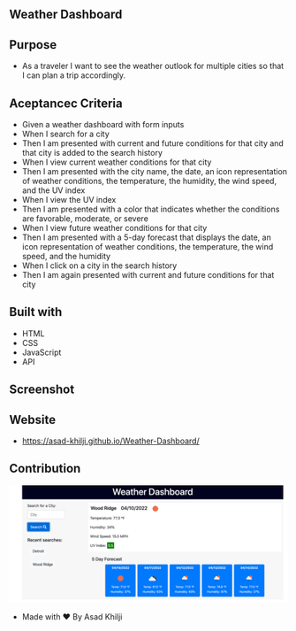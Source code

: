 ## Weather Dashboard

## Purpose

* As a traveler I want to see the weather outlook for multiple cities so that I can plan a trip accordingly.

## Aceptancec Criteria 

* Given a weather dashboard with form inputs
* When I search for a city
* Then I am presented with current and future conditions for that city and that city is added to the search history
* When I view current weather conditions for that city
* Then I am presented with the city name, the date, an icon representation of weather conditions, the temperature, the humidity, the wind speed, and the UV index
* When I view the UV index
* Then I am presented with a color that indicates whether the conditions are favorable, moderate, or severe
* When I view future weather conditions for that city
* Then I am presented with a 5-day forecast that displays the date, an icon representation of weather conditions, the temperature, the wind speed, and the humidity
* When I click on a city in the search history
* Then I am again presented with current and future conditions for that city

## Built with

* HTML
* CSS
* JavaScript
* API

## Screenshot

## Website

* https://asad-khilji.github.io/Weather-Dashboard/

## Contribution

![screenshot.png](https://github.com/asad-khilji/Weather-Dashboard/blob/main/images/Screen%20Shot%202022-04-10%20at%207.15.14%20PM.png?raw=true)

* Made with ❤️ By Asad Khilji
